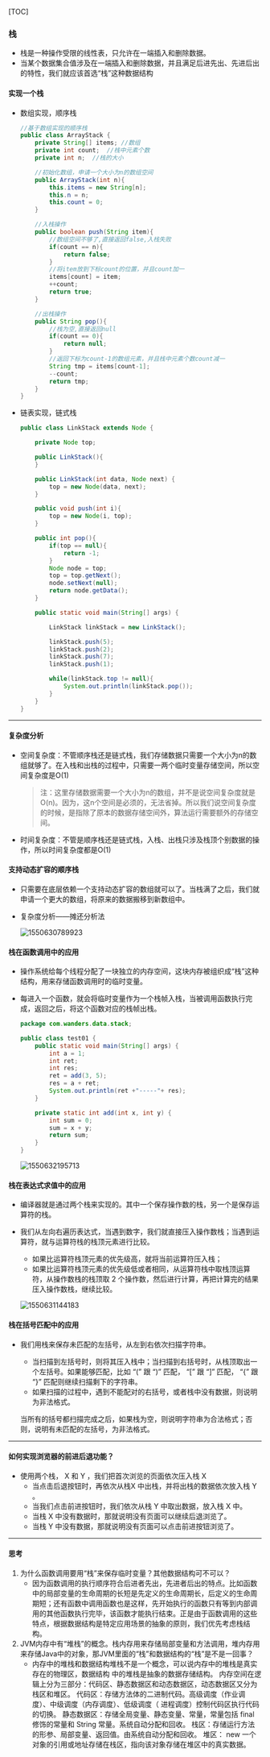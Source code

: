 [TOC]

### 栈

* 栈是一种操作受限的线性表，只允许在一端插入和删除数据。
* 当某个数据集合值涉及在一端插入和删除数据，并且满足后进先出、先进后出的特性，我们就应该首选“栈”这种数据结构

#### 实现一个栈

* 数组实现，顺序栈

  ```java
  //基于数组实现的顺序栈
  public class ArrayStack {
      private String[] items; //数组
      private int count;  //栈中元素个数
      private int n;  //栈的大小
  
      //初始化数组，申请一个大小为n的数组空间
      public ArrayStack(int n){
          this.items = new String[n];
          this.n = n;
          this.count = 0;
      }
  
      //入栈操作
      public boolean push(String item){
          //数组空间不够了,直接返回false,入栈失败
          if(count == n){
              return false;
          }
          //将item放到下标count的位置，并且count加一
          items[count] = item;
          ++count;
          return true;
      }
  
      //出栈操作
      public String pop(){
          //栈为空,直接返回null
          if(count == 0){
              return null;
          }
          //返回下标为count-1的数组元素，并且栈中元素个数count减一
          String tmp = items[count-1];
          --count;
          return tmp;
      }
  }
  ```

* 链表实现，链式栈

  ```java
  public class LinkStack extends Node {
  
      private Node top;
  
      public LinkStack(){
      }
  
      public LinkStack(int data, Node next) {
          top = new Node(data, next);
      }
  
      public void push(int i){
          top = new Node(i, top);
      }
  
      public int pop(){
          if(top == null){
              return -1;
          }
          Node node = top;
          top = top.getNext();
          node.setNext(null);
          return node.getData();
      }
  
      public static void main(String[] args) {
  
          LinkStack linkStack = new LinkStack();
  
          linkStack.push(5);
          linkStack.push(2);
          linkStack.push(7);
          linkStack.push(1);
  
          while(linkStack.top != null){
              System.out.println(linkStack.pop());
          }
      }
  }
  ```

---

#### 复杂度分析

* 空间复杂度：不管顺序栈还是链式栈，我们存储数据只需要一个大小为n的数组就够了。在入栈和出栈的过程中，只需要一两个临时变量存储空间，所以空间复杂度是O(1)

  > 注：这里存储数据需要一个大小为n的数组，并不是说空间复杂度就是O(n)。因为，这n个空间是必须的，无法省掉。所以我们说空间复杂度的时候，是指除了原本的数据存储空间外，算法运行需要额外的存储空间。

* 时间复杂度：不管是顺序栈还是链式栈，入栈、出栈只涉及栈顶个别数据的操作，所以时间复杂度都是O(1)

#### 支持动态扩容的顺序栈

* 只需要在底层依赖一个支持动态扩容的数组就可以了。当栈满了之后，我们就申请一个更大的数组，将原来的数据搬移到新数组中。

* 复杂度分析——摊还分析法

  ![1550630789923](C:\Users\Maktub\Documents\Notes\0-picture\数据结构与算法/动态扩容顺序栈复杂度分析——摊还.png)

#### 栈在函数调用中的应用

* 操作系统给每个线程分配了一块独立的内存空间，这块内存被组织成“栈”这种结构，用来存储函数调用时的临时变量。

* 每进入一个函数，就会将临时变量作为一个栈帧入栈，当被调用函数执行完成，返回之后，将这个函数对应的栈帧出栈。

  ```java
  package com.wanders.data.stack;
  
  public class test01 {
      public static void main(String[] args) {
          int a = 1;
          int ret;
          int res;
          ret = add(3, 5);
          res = a + ret;
          System.out.println(ret +"-----"+ res);
      }
  
      private static int add(int x, int y) {
          int sum = 0;
          sum = x + y;
          return sum;
      }
  }
  ```

  ![1550632195713](C:\Users\Maktub\Documents\Notes\0-picture\数据结构与算法/栈在函数调用中的应用.png)

#### 栈在表达式求值中的应用

* 编译器就是通过两个栈来实现的。其中一个保存操作数的栈，另一个是保存运算符的栈。

* 我们从左向右遍历表达式，当遇到数字，我们就直接压入操作数栈；当遇到运算符，就与运算符栈的栈顶元素进行比较。

  * 如果比运算符栈顶元素的优先级高，就将当前运算符压入栈；
  * 如果比运算符栈顶元素的优先级低或者相同，从运算符栈中取栈顶运算符，从操作数栈的栈顶取 2 个操作数，然后进行计算，再把计算完的结果压入操作数栈，继续比较。

  ![1550631144183](C:\Users\Maktub\Documents\Notes\0-picture\数据结构与算法/栈在表达式求值中的应用.png)

#### 栈在括号匹配中的应用

* 我们用栈来保存未匹配的左括号，从左到右依次扫描字符串。

  * 当扫描到左括号时，则将其压入栈中；当扫描到右括号时，从栈顶取出一个左括号。如果能够匹配，比如 “(” 跟 “)” 匹配， “[” 跟 “]” 匹配， “{” 跟 “}” 匹配则继续扫描剩下的字符串。
  * 如果扫描的过程中，遇到不能配对的右括号，或者栈中没有数据，则说明为非法格式。

  当所有的括号都扫描完成之后，如果栈为空，则说明字符串为合法格式；否则，说明有未匹配的左括号，为非法格式。

---

#### 如何实现浏览器的前进后退功能？

* 使用两个栈， X 和 Y ，我们把首次浏览的页面依次压入栈 X 
  * 当点击后退按钮时，再依次从栈X 中出栈，并将出栈的数据依次放入栈 Y 。
  * 当我们点击前进按钮时，我们依次从栈 Y 中取出数据，放入栈 X 中。
  * 当栈 X 中没有数据时，那就说明没有页面可以继续后退浏览了。
  * 当栈 Y 中没有数据，那就说明没有页面可以点击前进按钮浏览了。

----

#### 思考

1. 为什么函数调用要用“栈”来保存临时变量？其他数据结构可不可以？
   * 因为函数调用的执行顺序符合后进者先出，先进者后出的特点。比如函数中的局部变量的生命周期的长短是先定义的生命周期长，后定义的生命周期短；还有函数中调用函数也是这样，先开始执行的函数只有等到内部调用的其他函数执行完毕，该函数才能执行结束。正是由于函数调用的这些特点，根据数据结构是特定应用场景的抽象的原则，我们优先考虑栈结构。
2. JVM内存中有“堆栈”的概念。栈内存用来存储局部变量和方法调用，堆内存用来存储Java中的对象，那JVM里面的“栈”和数据结构的“栈”是不是一回事？
   * 内存中的堆栈和数据结构堆栈不是一个概念，可以说内存中的堆栈是真实存在的物理区，数据结构
     中的堆栈是抽象的数据存储结构。
     内存空间在逻辑上分为三部分：代码区、静态数据区和动态数据区，动态数据区又分为栈区和堆区。
     代码区：存储方法体的二进制代码。高级调度（作业调度）、中级调度（内存调度）、低级调度（
     进程调度）控制代码区执行代码的切换。
     静态数据区：存储全局变量、静态变量、常量，常量包括 final 修饰的常量和 String 常量。系统自动分配和回收。
     栈区：存储运行方法的形参、局部变量、返回值。由系统自动分配和回收。
     堆区： new 一个对象的引用或地址存储在栈区，指向该对象存储在堆区中的真实数据。